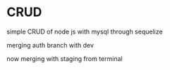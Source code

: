 # CRUD
simple CRUD of node js with mysql through sequelize

merging auth branch with dev

now merging with staging from terminal